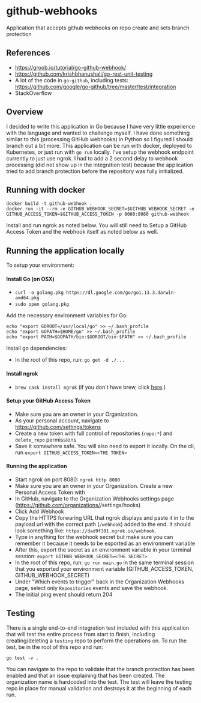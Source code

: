 # github-webhooks
Application that accepts github webhooks on repo create and sets branch protection  

## References
- https://groob.io/tutorial/go-github-webhook/
- https://github.com/krishbhanushali/go-rest-unit-testing
- A lot of the code in `go-github`, including tests: https://github.com/google/go-github/tree/master/test/integration
- StackOverflow

## Overview

I decided to write this application in Go because I have very little experience with the language and wanted to challenge myself. I have done something similar to this (processing GitHub webhooks) in Python so I figured I should branch out a bit more. This application can be run with docker, deployed to Kubernetes, or just run with `go run` locally. I've setup the webhook endpoint currently to just use ngrok. I had to add a 2 second delay to webhook processing (did not show up in the integration test) because the application tried to add branch protection before the repository was fully initialized.

## Running with docker
```
docker build -t github-webhook .
docker run -it --rm -e GITHUB_WEBHOOK_SECRET=$GITHUB_WEBHOOK_SECRET -e GITHUB_ACCESS_TOKEN=$GITHUB_ACCESS_TOKEN -p 8080:8080 github-webhook
```

Install and run ngrok as noted below. You will still need to Setup a GitHub Access Token and the webhook itself as noted below as well.

## Running the application locally

To setup your environment:

#### Install Go (on OSX)
- `curl -o golang.pkg https://dl.google.com/go/go1.13.3.darwin-amd64.pkg`
- `sudo open golang.pkg`

Add the necessary environment variables for Go:
```
echo "export GOROOT=/usr/local/go" >> ~/.bash_profile
echo "export GOPATH=$HOME/go" >> ~/.bash_profile 
echo "export PATH=$GOPATH/bin:$GOROOT/bin:$PATH" >> ~/.bash_profile
```

Install go dependencies:
- In the root of this repo, run: `go get -d ./...`

#### Install ngrok
- `brew cask install ngrok` (if you don't have brew, click [here](https://brew.sh/).)

#### Setup your GitHub Access Token
- Make sure you are an owner in your Organization.
- As your personal account, navigate to https://github.com/settings/tokens
- Create a new token with full control of repositories (`repo:*`) and `delete_repo` permissions
- Save it somewhere safe. You will also need to export it locally. On the cli, run `export GITHUB_ACCESS_TOKEN=<THE TOKEN>`

#### Running the application
- Start ngrok on port 8080: `ngrok http 8080`
- Make sure you are an owner in your Organization. Create a new Personal Access Token with 
- In GitHub, navigate to the Organization Webhooks settings page (https://github.com/organizations/<ORG NAME>/settings/hooks)
- Click Add Webhook
- Copy the HTTPS forwaring URL that ngrok displays and paste it in to the payload url with the correct path (`/webhook`) added to the end. It should look something like: `https://dad9f301.ngrok.io/webhook`.
- Type in anything for the webhook secret but make sure you can remember it because it needs to be exported as an environment variable
- After this, export the secret as an environment variable in your terminal session: `export GITHUB_WEBHOOK_SECRET=<THE SECRET>` 
- In the root of this repo, run: `go run main.go` in the same terminal session that you exported your environment variable (GITHUB_ACCESS_TOKEN, GITHUB_WEBHOOK_SECRET)
- Under "Which events to trigger" back in the Organization Webhooks page, select only `Repositories` events and save the webhook.
- The initial ping event should return 204

## Testing

There is a single end-to-end integration test included with this application that will test the entire process from start to finish, including creating/deleting a `testing` repo to perform the operations on. To run the test, be in the root of this repo and run:

`go test -v .`

You can navigate to the repo to validate that the branch protection has been enabled and that an issue explaining that has been created. The organization name is hardcoded into the test. The test will leave the testing repo in place for manual validation and destroys it at the beginning of each run.
